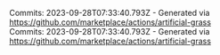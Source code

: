 Commits: 2023-09-28T07:33:40.793Z - Generated via https://github.com/marketplace/actions/artificial-grass
<br>
Commits: 2023-09-28T07:33:40.793Z - Generated via https://github.com/marketplace/actions/artificial-grass
<br>
